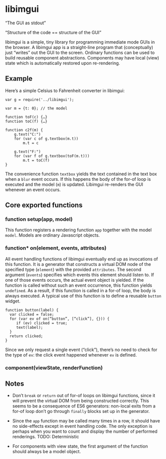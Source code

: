 # libimgui

 “The GUI as stdout”

 “Structure of the code == structure of the GUI”

 

libimgui is a simple, tiny library for programming immediate mode GUIs in the browser. A libimgui app is a straight-line program that (conceptually) just “writes” out the GUI to the screen. Ordinary functions can be used to build reusable component abstractions. Components may have local (view) state which is automatically restored upon re-rendering. 

## Example

Here’s a simple Celsius to Fahrenheit converter in libimgui:

```
var g = require('../libimgui');

var m = {t: 0}; // the model

function toF(c) {…}
function toC(f) {…}

function c2f(m) {
    g.text("C:")
    for (var c of g.textbox(m.t)) 
        m.t = c

    g.text("F:")
    for (var f of g.textbox(toF(m.t))) 
        m.t = toC(f)
}
```

The convenience function `textbox` yields the text contained in the text box when a `blur` event occurs. If this happens the body of the for-of loop is executed and the model (`m`) is updated. Libimgui re-renders the GUI whenever an event occurs.

## Core exported functions

### function setup(app, model)

This function registers a rendering function `app` together with the model `model`. Models are ordinary Javascript objects. 

### function* on(element, events, attributes)

All event handling functions of libimgui eventually end up as invocations of this function. It is a generator that constructs a virtual DOM node of the specified type (`element`) with the provided `attributes`. The second argument (`events`) specifies which events this element should listen to. If one of those events occurs, the actual event object is yielded. If the function is called without such an event occurrence, this function yields `undefined`. As a result, if this function is called in a for-of loop, the body is always executed. A typical use of this function is to define a reusable `button` widget.

```
function button(label) {
  var clicked = false;
  for (var ev of on(“button”, [“click”], {})) {
     if (ev) clicked = true;
     text(label);
  }
  return clicked;
}
```

Since we only request a single event (“click”), there’s no need to check for the type of `ev`: the click event happened whenever `ev` is defined.

### component(viewState, renderFunction)



## Notes

- Don’t `break` or `return` out of for-of loops on libimgui functions, since it will prevent the virtual DOM from being constructed correctly. This seems to be a consequence of ES6 generators: non-local exits from a for-of loop don’t go through `finally` blocks set up in the generator. 

- Since the `app` function may be called many times in a row, it should have no side-effects except in event handling code. The only exception is perhaps when you want to count and display the number of performed renderings. TODO: Deterministic

-	For components with view state, the first argument of the function should always be a model object.
